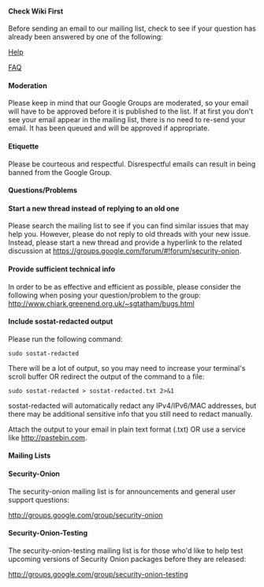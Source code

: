 #### Check Wiki First ####
Before sending an email to our mailing list, check to see if your question has already been answered by one of the following:

[Help](Help)

[FAQ](FAQ)

#### Moderation ####
Please keep in mind that our Google Groups are moderated, so your email will have to be approved before it is published to the list.  If at first you don't see your email appear in the mailing list, there is no need to re-send your email.  It has been queued and will be approved if appropriate.

#### Etiquette ####
Please be courteous and respectful.  Disrespectful emails can result in being banned from the Google Group.

#### Questions/Problems ####

#### Start a new thread instead of replying to an old one ####
Please search the mailing list to see if you can find similar issues that may help you.  However, please do not reply to old threads with your new issue.  Instead, please start a new thread and provide a hyperlink to the related discussion at https://groups.google.com/forum/#!forum/security-onion.

#### Provide sufficient technical info ####
In order to be as effective and efficient as possible, please consider the following when posing your question/problem to the group:
http://www.chiark.greenend.org.uk/~sgtatham/bugs.html

#### Include sostat-redacted output ####
Please run the following command:
```
sudo sostat-redacted
```

There will be a lot of output, so you may need to increase your terminal's scroll buffer OR redirect the output of the command to a file:
```
sudo sostat-redacted > sostat-redacted.txt 2>&1
```

sostat-redacted will automatically redact any IPv4/IPv6/MAC addresses, but there may be additional sensitive info that you still need to redact manually.

Attach the output to your email in plain text format (.txt) OR use a service like http://pastebin.com.

#### Mailing Lists ####
#### Security-Onion ####
The security-onion mailing list is for announcements and general user support questions:

http://groups.google.com/group/security-onion

#### Security-Onion-Testing ####
The security-onion-testing mailing list is for those who'd like to help test upcoming versions of Security Onion packages before they are released:

http://groups.google.com/group/security-onion-testing